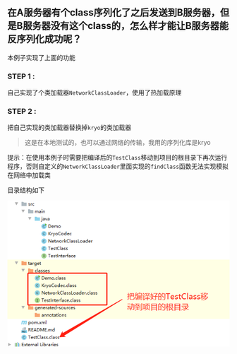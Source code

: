 ## 在A服务器有个class序列化了之后发送到B服务器，但是B服务器没有这个class的，怎么样才能让B服务器能反序列化成功呢？

本例子实现了上面的功能

### STEP 1 : 

自己实现了个类加载器`NetworkClassLoader`，使用了热加载原理

### STEP 2 :

把自己实现的类加载器替换掉`kryo`的类加载器

> 这是在本地测试的，也可以通过网络的传输，我用的序列化库是kryo

提示：在使用本例子时需要把编译后的`TestClass`移动到项目的根目录下再次运行程序，否则自定义的`NetworkClassLoader`里面实现的`findClass`函数无法实现模拟在网络中加载类

目录结构如下

![图片加载失败](https://github.com/tk1949/networkclass/blob/master/root.jpg)
